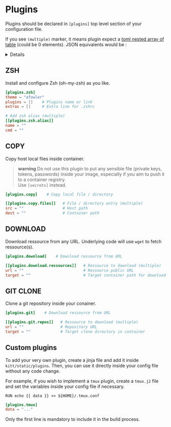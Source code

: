 # Plugins

Plugins should be declared in `[plugins]` top level section of your
configuration file.

If you see `(multiple)` marker, it means plugin expect a [toml nested array of table](https://toml.io/en/v1.0.0#array-of-tables) (could be 0 elements). JSON equivalents would be :

<details>
```toml

[plugins.foo]
x = 42
[[plugins.foo.bar]] # Is (multiple)
a = true
b = false

[[plugins.foo.bar]] # Is (multiple)
a = false
b = true
```

```json
"plugins": {
    "foo": {
        "x": 42,
        "bar": [
            {
                "a": true,
                "b": false
            },
            {
                "a": false,
                "b": true
            }
        ]
    }
}
```

Could be empty set :

```toml
[plugins.foo]
x = 42
```

```json
"plugins": {
    "foo": {
        "x": 42
    }
}
```
</details>

## ZSH

Install and configure Zsh (oh-my-zsh) as you like.

```toml
[plugins.zsh]
theme = "afowler"
plugins = []    # Plugins name or link
extras = []     # Extra line for .zshrc

# Add zsh alias (multiple)
[[plugins.zsh.alias]]
name = ""
cmd = ""
```

## COPY 

Copy host local files inside container. 

> **warning** 
> Do not use this plugin to put any sensible file (private keys, tokens, passwords) inside your image,
> especially if you aim tu push it to a container registry.  
> Use `[secrets]` instead.

```toml
[plugins.copy]    # Copy local file / directory

[[plugins.copy.files]]   # File / directory entry (multiple)
src = ""                 # Host path
dest = ""                # Container path
```

## DOWNLOAD 

Download ressource from any URL. Underlying code will use `wget` to fetch ressource(s).

```toml
[plugins.download]    # Download ressource from URL

[[plugins.download.ressources]]   # Ressource to download (multiple)
url = ""                          # Ressource public URL
target = ""                       # Target container path for download
```

## GIT CLONE 

Clone a git repository inside your conainer.

```toml
[plugins.git]    # Download ressource from URL

[[plugins.git.repos]]   # Ressource to download (multiple)
url = ""                # Repository URL
target = ""             # Target clone directory in container
```

## Custom plugins

To add your very own plugin, create a jinja file and add it inside `kitt/static/plugins`.
Then, you can use it directly inside your config file without any code change.

For example, if you wish to implement a `tmux` plugin, create a `tmux.j2` file and set the variables
inside your config file if necessary.

```jinja
RUN echo {{ data }} >> ${HOME}/.tmux.conf
```

```toml
[plugins.tmux]
data = "..."
```

Only the first line is mandatory to include it in the build process.